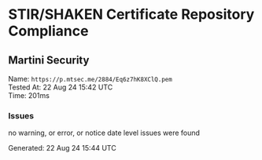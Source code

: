 # STIR/SHAKEN Certificate Repository Compliance

## Martini Security

Name: `https://p.mtsec.me/2884/Eq6z7hK8XClQ.pem`\
Tested At: 22 Aug 24 15:42 UTC\
Time: 201ms

### Issues

no warning, or error, or notice date level issues were found

Generated: 22 Aug 24 15:44 UTC